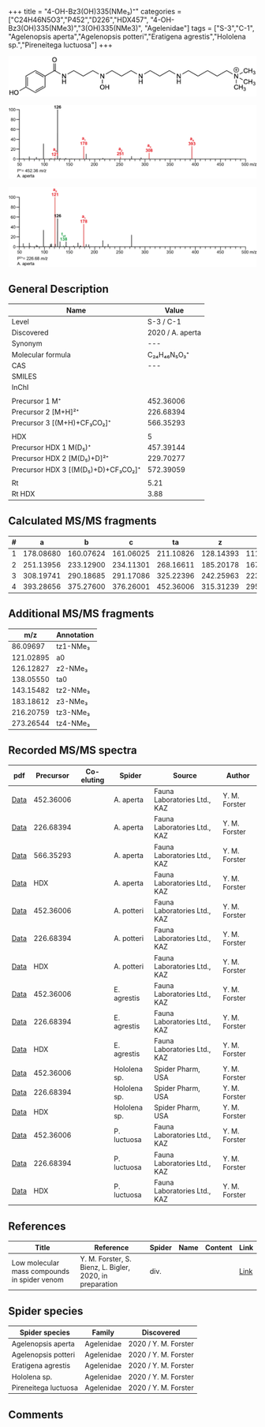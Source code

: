 +++
title = "4-OH-Bz3(OH)335(NMe₃)⁺"
categories = ["C24H46N5O3","P452","D226","HDX457",
"4-OH-Bz3(OH)335(NMe3)","3(OH)335(NMe3)",
"Agelenidae"]
tags = ["S-3","C-1",
"Agelenopsis aperta","Agelenopsis potteri","Eratigena agrestis","Hololena sp.","Pireneitega luctuosa"]
+++

![](/img/4-OH-Bz3(OH)335(NMe3).png)

![](/img_MSMS/452_4-OH-Bz3(OH)335(NMe3)_Aa.png?classes=border)

![](/img_MSMS/452_4-OH-Bz3(OH)335(NMe3)_Aa_2.png?classes=border)

## General Description

| Name                        | Value            |
|-----------------------------|------------------|
| Level                       | S-3 / C-1        |
| Discovered                  | 2020 / A. aperta |
| Synonym                     | ---              |
| Molecular formula           | C₂₄H₄₆N₅O₃⁺      |
| CAS                         | ---              |
| SMILES |   |
| InChI  |   |
|                             |                  |
| Precursor 1  M⁺             | 452.36006        |
| Precursor 2 [M+H]²⁺         | 226.68394        |
| Precursor 3 [(M+H)+CF₃CO₂]⁺        | 566.35293        |
|                             |                  |
| HDX                         | 5                |
| Precursor HDX 1  M(D₅)⁺      | 457.39144        |
| Precursor HDX 2 [M(D₅)+D]²⁺  | 229.70277        |
| Precursor HDX 3 [(M(D₅)+D)+CF₃CO₂]⁺ | 572.39059        |
|                             |                  |
| Rt                          | 5.21             |
| Rt HDX                      | 3.88             |

## Calculated MS/MS fragments

| # | a         | b         | c         | ta        | z         | y         | tz        |
|---|-----------|-----------|-----------|-----------|-----------|-----------|-----------|
| 1 | 178.08680 | 160.07624 | 161.06025 | 211.10826 | 128.14393 | 111.11738 | 146.17830 |
| 2 | 251.13956 | 233.12900 | 234.11301 | 268.16611 | 185.20178 | 167.16740 | 203.23615 |
| 3 | 308.19741 | 290.18685 | 291.17086 | 325.22396 | 242.25963 | 223.21743 | 276.28891 |
| 4 | 393.28656 | 375.27600 | 376.26001 | 452.36006 | 315.31239 | 295.26236 | 333.34676 |

## Additional MS/MS fragments

| m/z       | Annotation |
|-----------|------------|
| 86.09697  | tz1-NMe₃   |
| 121.02895 | a0         |
| 126.12827 | z2-NMe₃    |
| 138.05550 | ta0        |
| 143.15482 | tz2-NMe₃   |
| 183.18612 | z3-NMe₃    |
| 216.20759 | tz3-NMe₃   |
| 273.26544 | tz4-NMe₃   |

## Recorded MS/MS spectra

| pdf                                                        | Precursor | Co-eluting | Spider    | Source                       | Author        |
|------------------------------------------------------------|-----------|------------|-----------|------------------------------|---------------|
| [Data](/pdf/A-aperta/452_4-OH-Bz3(OH)335(NMe3)_Aa.pdf)     | 452.36006 |            | A. aperta | Fauna Laboratories Ltd., KAZ | Y. M. Forster |
| [Data](/pdf/A-aperta/452_4-OH-Bz3(OH)335(NMe3)_Aa_2.pdf)   | 226.68394 |            | A. aperta | Fauna Laboratories Ltd., KAZ | Y. M. Forster |
| [Data](/pdf/A-aperta/452_4-OH-Bz3(OH)335(NMe3)_Aa_3.pdf)   | 566.35293 |            | A. aperta | Fauna Laboratories Ltd., KAZ | Y. M. Forster |
| [Data](/pdf/A-aperta/452_4-OH-Bz3(OH)335(NMe3)_Aa_HDX.pdf) | HDX       |            | A. aperta | Fauna Laboratories Ltd., KAZ | Y. M. Forster |
| [Data](/pdf/A-potteri/452_4-OH-Bz3(OH)335(NMe3)_Ap.pdf) | 452.36006 |           | A. potteri | Fauna Laboratories Ltd., KAZ | Y. M. Forster |
| [Data](/pdf/A-potteri/452_4-OH-Bz3(OH)335(NMe3)_Ap_2.pdf) | 226.68394 |           | A. potteri | Fauna Laboratories Ltd., KAZ | Y. M. Forster |
| [Data](/pdf/A-potteri/452_4-OH-Bz3(OH)335(NMe3)_Ap_HDX.pdf) | HDX |           | A. potteri | Fauna Laboratories Ltd., KAZ | Y. M. Forster |
| [Data](/pdf/E-agrestis/452_4-OH-Bz3(OH)335(NMe3)_Ea.pdf) | 452.36006 |            | E. agrestis | Fauna Laboratories Ltd., KAZ | Y. M. Forster |
| [Data](/pdf/E-agrestis/452_4-OH-Bz3(OH)335(NMe3)_Ea_2.pdf) | 226.68394 |            | E. agrestis | Fauna Laboratories Ltd., KAZ | Y. M. Forster |
| [Data](/pdf/E-agrestis/452_4-OH-Bz3(OH)335(NMe3)_Ea_HDX.pdf) | HDX |            | E. agrestis | Fauna Laboratories Ltd., KAZ | Y. M. Forster |
| [Data](/pdf/Hololena-sp/452_4-OH-Bz3(OH)335(NMe3)_Ho-sp.pdf) | 452.36006 |           | Hololena sp. | Spider Pharm, USA | Y. M. Forster |
| [Data](/pdf/Hololena-sp/452_4-OH-Bz3(OH)335(NMe3)_Ho-sp_2.pdf) | 226.68394 |           | Hololena sp. | Spider Pharm, USA | Y. M. Forster |
| [Data](/pdf/Hololena-sp/452_4-OH-Bz3(OH)335(NMe3)_Ho-sp_HDX.pdf) | HDX |           | Hololena sp. | Spider Pharm, USA | Y. M. Forster |
| [Data](/pdf/P-luctuosa/452_4-OH-Bz3(OH)335(NMe3)_Pl.pdf) | 452.36006 |           | P. luctuosa | Fauna Laboratories Ltd., KAZ | Y. M. Forster |
| [Data](/pdf/P-luctuosa/452_4-OH-Bz3(OH)335(NMe3)_Pl_2.pdf) | 226.68394 |           | P. luctuosa | Fauna Laboratories Ltd., KAZ | Y. M. Forster |
| [Data](/pdf/P-luctuosa/452_4-OH-Bz3(OH)335(NMe3)_Pl_HDX.pdf) | HDX |           | P. luctuosa | Fauna Laboratories Ltd., KAZ | Y. M. Forster |

## References

| Title     | Reference   | Spider    | Name   | Content  | Link |
|-----------|-------------|-----------|--------|----------|-----|
| Low molecular mass compounds in spider venom      | Y. M. Forster, S. Bienz, L. Bigler, 2020, in preparation          | div.       |   |   | [Link](unknown) |

## Spider species

| Spider species     | Family     | Discovered           |
|--------------------|------------|----------------------|
| Agelenopsis aperta | Agelenidae | 2020 / Y. M. Forster |
| Agelenopsis potteri | Agelenidae | 2020 / Y. M. Forster |
| Eratigena agrestis | Agelenidae | 2020 / Y. M. Forster |
| Hololena sp. | Agelenidae | 2020 / Y. M. Forster |
| Pireneitega luctuosa | Agelenidae | 2020 / Y. M. Forster |

## Comments